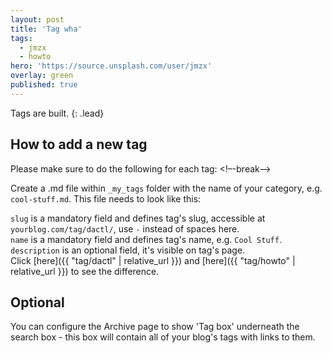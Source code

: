 ```yaml
---
layout: post
title: 'Tag wha'
tags:
  - jmzx
  - howto
hero: 'https://source.unsplash.com/user/jmzx'
overlay: green
published: true
---
```


Tags are built.
{: .lead}

## How to add a new tag
Please make sure to do the following for each tag:
<!–-break-–>

Create a .md file within `_my_tags` folder with the name of your category, e.g. `cool-stuff.md`. This file needs to look like this:

`slug` is a mandatory field and defines tag's slug, accessible at `yourblog.com/tag/dactl/`, use `-` instead of spaces here.  
`name` is a mandatory field and defines tag's name, e.g. `Cool Stuff`.  
`description` is an optional field, it's visible on tag's page.  
Click [here]({{ "tag/dactl" | relative_url }}) and [here]({{ "tag/howto" | relative_url }}) to see the difference.

## Optional
You can configure the Archive page to show 'Tag box' underneath the search box - this box will contain all of your blog's tags with links to them.
